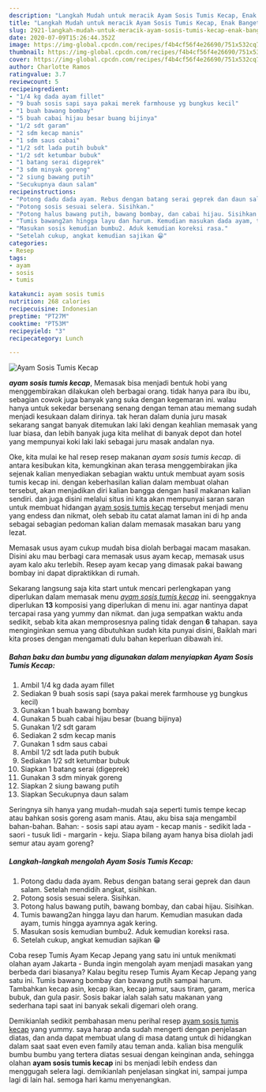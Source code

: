 ```yaml
---
description: "Langkah Mudah untuk meracik Ayam Sosis Tumis Kecap, Enak Banget"
title: "Langkah Mudah untuk meracik Ayam Sosis Tumis Kecap, Enak Banget"
slug: 2921-langkah-mudah-untuk-meracik-ayam-sosis-tumis-kecap-enak-banget
date: 2020-07-09T15:26:44.352Z
image: https://img-global.cpcdn.com/recipes/f4b4cf56f4e26690/751x532cq70/ayam-sosis-tumis-kecap-foto-resep-utama.jpg
thumbnail: https://img-global.cpcdn.com/recipes/f4b4cf56f4e26690/751x532cq70/ayam-sosis-tumis-kecap-foto-resep-utama.jpg
cover: https://img-global.cpcdn.com/recipes/f4b4cf56f4e26690/751x532cq70/ayam-sosis-tumis-kecap-foto-resep-utama.jpg
author: Charlotte Ramos
ratingvalue: 3.7
reviewcount: 5
recipeingredient:
- "1/4 kg dada ayam fillet"
- "9 buah sosis sapi saya pakai merek farmhouse yg bungkus kecil"
- "1 buah bawang bombay"
- "5 buah cabai hijau besar buang bijinya"
- "1/2 sdt garam"
- "2 sdm kecap manis"
- "1 sdm saus cabai"
- "1/2 sdt lada putih bubuk"
- "1/2 sdt ketumbar bubuk"
- "1 batang serai digeprek"
- "3 sdm minyak goreng"
- "2 siung bawang putih"
- "Secukupnya daun salam"
recipeinstructions:
- "Potong dadu dada ayam. Rebus dengan batang serai geprek dan daun salam. Setelah mendidih angkat, sisihkan."
- "Potong sosis sesuai selera. Sisihkan."
- "Potong halus bawang putih, bawang bombay, dan cabai hijau. Sisihkan."
- "Tumis bawang2an hingga layu dan harum. Kemudian masukan dada ayam, tumis hingga ayamnya agak kering."
- "Masukan sosis kemudian bumbu2. Aduk kemudian koreksi rasa."
- "Setelah cukup, angkat kemudian sajikan 😁"
categories:
- Resep
tags:
- ayam
- sosis
- tumis

katakunci: ayam sosis tumis 
nutrition: 268 calories
recipecuisine: Indonesian
preptime: "PT27M"
cooktime: "PT53M"
recipeyield: "3"
recipecategory: Lunch

---
```



![Ayam Sosis Tumis Kecap](https://img-global.cpcdn.com/recipes/f4b4cf56f4e26690/751x532cq70/ayam-sosis-tumis-kecap-foto-resep-utama.jpg)

<b><i>ayam sosis tumis kecap</i></b>, Memasak bisa menjadi bentuk hobi yang menggembirakan dilakukan oleh berbagai orang. tidak hanya para ibu ibu, sebagian cowok juga banyak yang suka dengan kegemaran ini. walau hanya untuk sekedar bersenang senang dengan teman atau memang sudah menjadi kesukaan dalam dirinya. tak heran dalam dunia juru masak sekarang sangat banyak ditemukan laki laki dengan keahlian memasak yang luar biasa, dan lebih banyak juga kita melihat di banyak depot dan hotel yang mempunyai koki laki laki sebagai juru masak andalan nya.

Oke, kita mulai ke hal resep resep makanan <i>ayam sosis tumis kecap</i>. di antara kesibukan kita, kemungkinan akan terasa menggembirakan jika sejenak kalian menyediakan sebagian waktu untuk membuat ayam sosis tumis kecap ini. dengan keberhasilan kalian dalam membuat olahan tersebut, akan menjadikan diri kalian bangga dengan hasil makanan kalian sendiri. dan juga disini melalui situs ini kita akan mempunyai saran saran untuk membuat hidangan <u>ayam sosis tumis kecap</u> tersebut menjadi menu yang endess dan nikmat, oleh sebab itu catat alamat laman ini di hp anda sebagai sebagian pedoman kalian dalam memasak masakan baru yang lezat.

Memasak usus ayam cukup mudah bisa diolah berbagai macam masakan. Disini aku mau berbagi cara memasak usus ayam kecap, memasak usus ayam kalo aku terlebih. Resep ayam kecap yang dimasak pakai bawang bombay ini dapat dipraktikkan di rumah.


Sekarang langsung saja kita start untuk mencari perlengkapan yang diperlukan dalam memasak menu <u><i>ayam sosis tumis kecap</i></u> ini. seenggaknya diperlukan <b>13</b> komposisi yang diperlukan di menu ini. agar nantinya dapat tercapai rasa yang yummy dan nikmat. dan juga sempatkan waktu anda sedikit, sebab kita akan memprosesnya paling tidak dengan <b>6</b> tahapan. saya menginginkan semua yang dibutuhkan sudah kita punyai disini, Baiklah mari kita proses dengan mengamati dulu bahan keperluan dibawah ini.

<!--inarticleads1-->

##### Bahan baku dan bumbu yang digunakan dalam menyiapkan Ayam Sosis Tumis Kecap:

1. Ambil 1/4 kg dada ayam fillet
1. Sediakan 9 buah sosis sapi (saya pakai merek farmhouse yg bungkus kecil)
1. Gunakan 1 buah bawang bombay
1. Gunakan 5 buah cabai hijau besar (buang bijinya)
1. Gunakan 1/2 sdt garam
1. Sediakan 2 sdm kecap manis
1. Gunakan 1 sdm saus cabai
1. Ambil 1/2 sdt lada putih bubuk
1. Sediakan 1/2 sdt ketumbar bubuk
1. Siapkan 1 batang serai (digeprek)
1. Gunakan 3 sdm minyak goreng
1. Siapkan 2 siung bawang putih
1. Siapkan Secukupnya daun salam


Seringnya sih hanya yang mudah-mudah saja seperti tumis tempe kecap atau bahkan sosis goreng asam manis. Atau, aku bisa saja mengambil bahan-bahan. Bahan: - sosis sapi atau ayam - kecap manis - sedikit lada - saori - tusuk lidi - margarin - keju. Siapa bilang ayam hanya bisa diolah jadi semur atau ayam goreng? 

<!--inarticleads2-->

##### Langkah-langkah mengolah Ayam Sosis Tumis Kecap:

1. Potong dadu dada ayam. Rebus dengan batang serai geprek dan daun salam. Setelah mendidih angkat, sisihkan.
1. Potong sosis sesuai selera. Sisihkan.
1. Potong halus bawang putih, bawang bombay, dan cabai hijau. Sisihkan.
1. Tumis bawang2an hingga layu dan harum. Kemudian masukan dada ayam, tumis hingga ayamnya agak kering.
1. Masukan sosis kemudian bumbu2. Aduk kemudian koreksi rasa.
1. Setelah cukup, angkat kemudian sajikan 😁


Coba resep Tumis Ayam Kecap Jepang yang satu ini untuk menikmati olahan ayam Jakarta - Bunda ingin mengolah ayam menjadi masakan yang berbeda dari biasanya? Kalau begitu resep Tumis Ayam Kecap Jepang yang satu ini. Tumis bawang bombay dan bawang putih sampai harum. Tambahkan kecap asin, kecap ikan, kecap jamur, saus tiram, garam, merica bubuk, dan gula pasir. Sosis bakar ialah salah satu makanan yang sederhana tapi saat ini banyak sekali digemari oleh orang. 

Demikianlah sedikit pembahasan menu perihal resep <u>ayam sosis tumis kecap</u> yang yummy. saya harap anda sudah mengerti dengan penjelasan diatas, dan anda dapat membuat ulang di masa datang untuk di hidangkan dalam saat saat even even family atau teman anda. kalian bisa mengulik bumbu bumbu yang tertera diatas sesuai dengan keinginan anda, sehingga olahan <b>ayam sosis tumis kecap</b> ini bs menjadi lebih endess dan menggugah selera lagi. demikianlah penjelasan singkat ini, sampai jumpa lagi di lain hal. semoga hari kamu menyenangkan.
